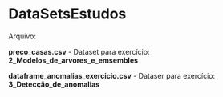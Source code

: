 # DataSetsEstudos

Arquivo:

__preco_casas.csv__ - Dataset para exercício: __2_Modelos_de_arvores_e_emsembles__

__dataframe_anomalias_exercicio.csv__ - Dataser para exercício: __3_Detecção_de_anomalias__
